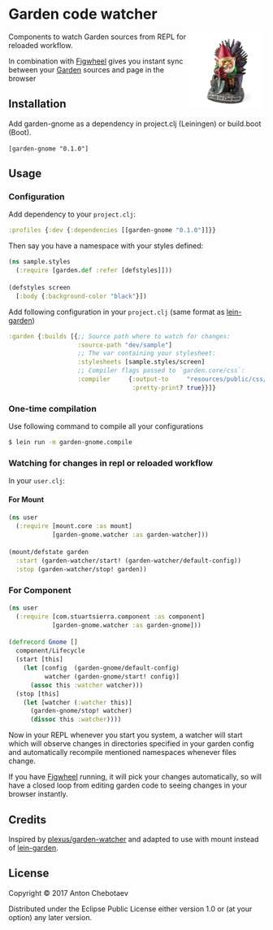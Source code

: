 # Garden code watcher

<img width="30%"
     align="right" padding="5px"
     alt=":)"
     src="https://raw.githubusercontent.com/Otann/garden-gnome/master/resources/gnome.jpeg?raw=true"/>

Components to watch Garden sources from REPL for reloaded workflow.

In combination with [Figwheel][figwheel] gives you instant sync between your
[Garden][garden] sources and page in the browser

## Installation

Add garden-gnome as a dependency in project.clj (Leiningen) or build.boot (Boot).

`[garden-gnome "0.1.0"]`

## Usage

### Configuration

Add dependency to your `project.clj`:

```clojure
:profiles {:dev {:dependencies [[garden-gnome "0.1.0"]]}}
```

Then say you have a namespace with your styles defined:

```clojure
(ns sample.styles
  (:require [garden.def :refer [defstyles]]))

(defstyles screen
  [:body {:background-color "black"}])
```

Add following configuration in your `project.clj` (same format as [lein-garden][lein-garden])

```clojure
:garden {:builds [{;; Source path where to watch for changes:
                   :source-path "dev/sample"]
                   ;; The var containing your stylesheet:
                   :stylesheets [sample.styles/screen]
                   ;; Compiler flags passed to `garden.core/css`:
                   :compiler     {:output-to     "resources/public/css/screen.css"
                                  :pretty-print? true}}]}
```

### One-time compilation

Use following command to compile all your configurations

```sh
$ lein run -m garden-gnome.compile
```

### Watching for changes in repl or reloaded workflow  

In your `user.clj`:

#### For Mount 


```clojure
(ns user
  (:require [mount.core :as mount]
            [garden-gnome.watcher :as garden-watcher]))

(mount/defstate garden
  :start (garden-watcher/start! (garden-watcher/default-config))
  :stop (garden-watcher/stop! garden))
```

### For Component

```clojure
(ns user
  (:require [com.stuartsierra.component :as component]
            [garden-gnome.watcher :as garden-gnome]))

(defrecord Gnome []
  component/Lifecycle
  (start [this]
    (let [config  (garden-gnome/default-config)
          watcher (garden-gnome/start! config)]
      (assoc this :watcher watcher)))
  (stop [this]
    (let [watcher (:watcher this)]
      (garden-gnome/stop! watcher)
      (dissoc this :watcher))))
```

Now in your REPL whenever you start you system, a watcher will start which
will observe changes in directories specified in your garden config and automatically
recompile mentioned namespaces whenever files change.

If you have [Figwheel][figwheel] running, it will pick your changes automatically,
so will have a closed loop from editing garden code to seeing changes in your browser instantly.

## Credits

Inspired by [plexus/garden-watcher](https://github.com/plexus/garden-watcher) 
and adapted to use with mount instead of [lein-garden][lein-garden].

## License

Copyright © 2017 Anton Chebotaev

Distributed under the Eclipse Public License either version 1.0 or (at
your option) any later version.

[lein-garden]: https://github.com/noprompt/lein-garden
[figwheel]: https://github.com/bhauman/lein-figwheel
[garden]: https://github.com/noprompt/garden